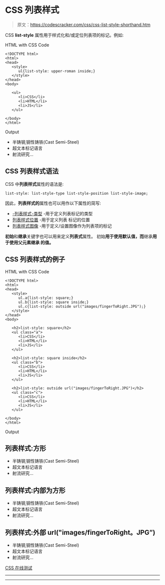 # CSS 列表样式

> 原文：<https://codescracker.com/css/css-list-style-shorthand.htm>

CSS **list-style** 属性用于样式化和/或定位列表项的标记。例如:

HTML with CSS Code

```
<!DOCTYPE html>
<html>
<head>
   <style>
      ul{list-style: upper-roman inside;}
   </style>
</head>
<body>

   <ul>
      <li>CSS</li>
      <li>HTML</li>
      <li>JS</li>
   </ul>

</body>
</html>
```

Output

*   半铸钢ˌ钢性铸铁(Cast Semi-Steel)
*   超文本标记语言
*   射流研究…

## CSS 列表样式语法

CSS 中**列表样式**属性的语法是:

```
list-style: list-style-type list-style-position list-style-image;
```

因此，**列表样式的**属性也可以用作以下属性的简写:

*   [-列表样式-类型](/css/css-list-style-type.htm) -用于定义列表标记的类型
*   [列表样式位置](/css/css-list-style-position.htm) -用于定义列表 标记的位置
*   [列表样式图像](/css/css-list-style-image.htm) -用于定义/设置图像作为列表项的标记

**初始**和**继承**关键字也可以用来定义**列表式**属性。 初始**用于使用默认值，而**继承**用于使用父元素继承 的值。**

## CSS 列表样式的例子

HTML with CSS Code

```
<!DOCTYPE html>
<html>
<head>
   <style>
      ul.a{list-style: square;}
      ul.b{list-style: square inside;}
      ul.c{list-style: outside url("images/fingerToRight.JPG");}
   </style>
</head>
<body>

   <h2>list-style: square</h2>
   <ul class="a">
      <li>CSS</li>
      <li>HTML</li>
      <li>JS</li>
   </ul>

   <h2>list-style: square inside</h2>
   <ul class="b">
      <li>CSS</li>
      <li>HTML</li>
      <li>JS</li>
   </ul>

   <h2>list-style: outside url("images/fingerToRight.JPG")</h2>
   <ul class="c">
      <li>CSS</li>
      <li>HTML</li>
      <li>JS</li>
   </ul>

</body>
</html>
```

Output

## 列表样式:方形

*   半铸钢ˌ钢性铸铁(Cast Semi-Steel)
*   超文本标记语言
*   射流研究…

## 列表样式:内部为方形

*   半铸钢ˌ钢性铸铁(Cast Semi-Steel)
*   超文本标记语言
*   射流研究…

## 列表样式:外部 url("images/fingerToRight。JPG”)

*   半铸钢ˌ钢性铸铁(Cast Semi-Steel)
*   超文本标记语言
*   射流研究…

[CSS 在线测试](/exam/showtest.php?subid=5)

* * *

* * *